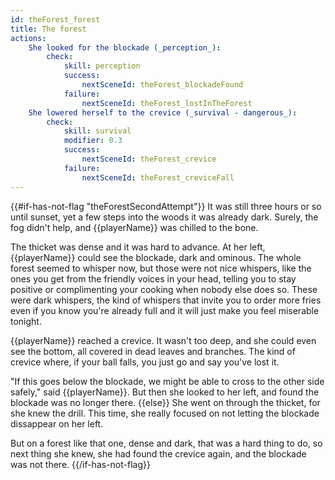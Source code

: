 ```yaml
---
id: theForest_forest
title: The forest
actions:
    She looked for the blockade (_perception_):
        check:
            skill: perception
            success:
                nextSceneId: theForest_blockadeFound
            failure:
                nextSceneId: theForest_lostInTheForest
    She lowered herself to the crevice (_survival - dangerous_):
        check:
            skill: survival
            modifier: 0.3
            success:
                nextSceneId: theForest_crevice
            failure:
                nextSceneId: theForest_creviceFall
---
```


{{#if-has-not-flag "theForestSecondAttempt"}}
It was still three hours or so until sunset, yet a few steps into the woods it was already dark. Surely, the fog didn't help, and {{playerName}} was chilled to the bone.

The thicket was dense and it was hard to advance. At her left, {{playerName}} could see the blockade, dark and ominous. The whole forest seemed to whisper now, but those were not nice whispers, like the ones you get from the friendly voices in your head, telling you to stay positive or complimenting your cooking when nobody else does so. These were dark whispers, the kind of whispers that invite you to order more fries even if you know you're already full and it will just make you feel miserable tonight.

{{playerName}} reached a crevice. It wasn't too deep, and she could even see the bottom, all covered in dead leaves and branches. The kind of crevice where, if your ball falls, you just go and say you've lost it.

"If this goes below the blockade, we might be able to cross to the other side safely," said {{playerName}}. But then she looked to her left, and found the blockade was no longer there.
{{else}}
She went on through the thicket, for she knew the drill. This time, she really focused on not letting the blockade dissappear on her left.

But on a forest like that one, dense and dark, that was a hard thing to do, so next thing she knew, she had found the crevice again, and the blockade was not there.
{{/if-has-not-flag}}
